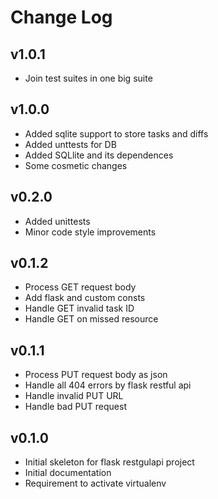 # Change Log

## v1.0.1
- Join test suites in one big suite

## v1.0.0
- Added sqlite support to store tasks and diffs
- Added unttests for DB
- Added SQLlite and its dependences
- Some cosmetic changes

## v0.2.0
- Added unittests
- Minor code style improvements

## v0.1.2
- Process GET request body
- Add flask and custom consts
- Handle GET invalid task ID
- Handle GET on missed resource

## v0.1.1
- Process PUT request body as json
- Handle all 404 errors by flask restful api
- Handle invalid PUT URL
- Handle bad PUT request

## v0.1.0
- Initial skeleton for flask restgulapi project
- Initial documentation
- Requirement to activate virtualenv
